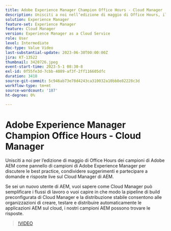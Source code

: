 ```yaml
---
title: Adobe Experience Manager Champion Office Hours - Cloud Manager
description: Unisciti a noi nell’edizione di maggio di Office Hours, il Campione AEM di Adobe, in qualità di panel di campioni di Adobe Experience Manager, per discutere delle best practice, condividere i suggerimenti e partecipare a domande e risposte live sul Cloud Manager di AEM.Se sei un nuovo utente di AEM, vuoi sapere come Cloud Manager può semplificare i flussi di lavoro o vuoi capire in che modo la pipeline di build preconfigurata e l’implementazione stabile di Cloud Manager consentono alle organizzazioni di creare, testare e distribuire automaticamente le applicazioni AEM sul cloud, i nostri campioni di AEM hanno le risposte!
solution: Experience Manager
feature-set: Experience Manager
feature: Cloud Manager
version: Experience Manager as a Cloud Service
role: User
level: Intermediate
doc-type: Value Video
last-substantial-update: 2023-06-30T00:00:00Z
jira: KT-13522
thumbnail: 3420726.jpeg
event-start-time: 2023-5-1 08:30-8
exl-id: 0f55fe3d-7cbb-4089-af3f-2ff116605dfc
duration: 3418
source-git-commit: 5c946ab73e78d4243ca310032a10bb8e82228c3d
workflow-type: tm+mt
source-wordcount: '187'
ht-degree: 0%

---
```


# Adobe Experience Manager Champion Office Hours - Cloud Manager

Unisciti a noi per l’edizione di maggio di Office Hours dei campioni di Adobe AEM come pannello di campioni di Adobe Experience Manager per discutere le best practice, condividere suggerimenti e partecipare a domande e risposte live sul Cloud Manager di AEM.

Se sei un nuovo utente di AEM, vuoi sapere come Cloud Manager può semplificare i flussi di lavoro o vuoi capire in che modo la pipeline di build preconfigurata di Cloud Manager e la distribuzione stabile consentono alle organizzazioni di creare, testare e distribuire automaticamente le applicazioni AEM sul cloud, i nostri campioni AEM possono trovare le risposte.

>[!VIDEO](https://video.tv.adobe.com/v/3420726/?learn=on)
